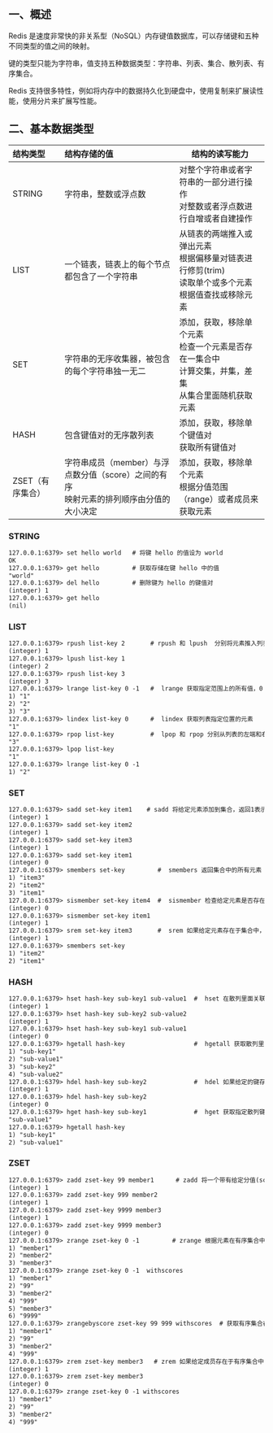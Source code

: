 ## 一、概述

Redis 是速度非常快的非关系型（NoSQL）内存键值数据库，可以存储键和五种不同类型的值之间的映射。

键的类型只能为字符串，值支持五种数据类型：字符串、列表、集合、散列表、有序集合。

Redis 支持很多特性，例如将内存中的数据持久化到硬盘中，使用复制来扩展读性能，使用分片来扩展写性能。

## 二、基本数据类型



| 结构类型         | 结构存储的值                                                 | 结构的读写能力                                               |
| :--------------- | :----------------------------------------------------------- | ------------------------------------------------------------ |
| STRING           | 字符串，整数或浮点数                                         | 对整个字符串或者字符串的一部分进行操作<br />对整数或者浮点数进行自增或者自建操作 |
| LIST             | 一个链表，链表上的每个节点都包含了一个字符串                 | 从链表的两端推入或弹出元素<br />根据偏移量对链表进行修剪(trim)<br />读取单个或多个元素<br />根据值查找或移除元素 |
| SET              | 字符串的无序收集器，被包含的每个字符串独一无二               | 添加，获取，移除单个元素<br />检查一个元素是否存在一集合中<br />计算交集，并集，差集<br />从集合里面随机获取元素 |
| HASH             | 包含键值对的无序散列表                                       | 添加，获取，移除单个键值对<br />获取所有键值对               |
| ZSET（有序集合） | 字符串成员（member）与浮点数分值（score）之间的有序<br />映射元素的排列顺序由分值的大小决定 | 添加，获取，移除单个元素<br />根据分值范围（range）或者成员来获取元素 |



### STRING

```html
127.0.0.1:6379> set hello world   # 将键 hello 的值设为 world
OK
127.0.0.1:6379> get hello         # 获取存储在键 hello 中的值
"world"
127.0.0.1:6379> del hello         # 删除键为 hello 的键值对	
(integer) 1
127.0.0.1:6379> get hello
(nil)
```




### LIST

```html
127.0.0.1:6379> rpush list-key 2       # rpush 和 lpush  分别将元素推入列表的左端和右端，返回当前列表的长度
(integer) 1
127.0.0.1:6379> lpush list-key 1
(integer) 2
127.0.0.1:6379> rpush list-key 3
(integer) 3
127.0.0.1:6379> lrange list-key 0 -1   #  lrange 获取指定范围上的所有值，0 为开始索引， -1 为列表尾部索引
1) "1"
2) "2"
3) "3"
127.0.0.1:6379> lindex list-key 0      #  lindex 获取列表指定位置的元素
"1"
127.0.0.1:6379> rpop list-key          #  lpop 和 rpop 分别从列表的左端和右端弹出元素，返回被弹出的值
"3"
127.0.0.1:6379> lpop list-key
"1"
127.0.0.1:6379> lrange list-key 0 -1
1) "2"
```



### SET


```html
127.0.0.1:6379> sadd set-key item1    # sadd 将给定元素添加到集合，返回1表示成功，返回0表示元素已存在集合中
(integer) 1
127.0.0.1:6379> sadd set-key item2
(integer) 1
127.0.0.1:6379> sadd set-key item3
(integer) 1
127.0.0.1:6379> sadd set-key item1
(integer) 0
127.0.0.1:6379> smembers set-key         #  smembers 返回集合中的所有元素
1) "item3"
2) "item2"
3) "item1"
127.0.0.1:6379> sismember set-key item4  #  sismember 检查给定元素是否存在于集合中
(integer) 0
127.0.0.1:6379> sismember set-key item1
(integer) 1
127.0.0.1:6379> srem set-key item3       #  srem 如果给定元素存在于集合中，那么移除这个元素
(integer) 1
127.0.0.1:6379> smembers set-key
1) "item2"
2) "item1"
```



### HASH


```html
127.0.0.1:6379> hset hash-key sub-key1 sub-value1  #  hset 在散列里面关联给定的键值对
(integer) 1
127.0.0.1:6379> hset hash-key sub-key2 sub-value2
(integer) 1
127.0.0.1:6379> hset hash-key sub-key1 sub-value1
(integer) 0
127.0.0.1:6379> hgetall hash-key                   #  hgetall 获取散列里包含的所有键值对
1) "sub-key1"
2) "sub-value1"
3) "sub-key2"
4) "sub-value2"
127.0.0.1:6379> hdel hash-key sub-key2             #  hdel 如果给定的键存在于散列中，那么移除这个键
(integer) 1
127.0.0.1:6379> hdel hash-key sub-key2
(integer) 0
127.0.0.1:6379> hget hash-key sub-key1             #  hget 获取指定散列键的值
"sub-value1"
127.0.0.1:6379> hgetall hash-key
1) "sub-key1"
2) "sub-value1"
```



### ZSET

```html
127.0.0.1:6379> zadd zset-key 99 member1      # zadd 将一个带有给定分值(score)的成员(member)添加到有序集合
(integer) 1
127.0.0.1:6379> zadd zset-key 999 member2
(integer) 1
127.0.0.1:6379> zadd zset-key 9999 member3
(integer) 1
127.0.0.1:6379> zadd zset-key 9999 member3
(integer) 0 
127.0.0.1:6379> zrange zset-key 0 -1         # zrange 根据元素在有序集合中所处的位置，从中获取多个元素
1) "member1"
2) "member2"
3) "member3"
127.0.0.1:6379> zrange zset-key 0 -1  withscores
1) "member1"
2) "99"
3) "member2"
4) "999"
5) "member3"
6) "9999"
127.0.0.1:6379> zrangebyscore zset-key 99 999 withscores  # 获取有序集合在给定分值范围内的所有元素
1) "member1"
2) "99"
3) "member2"
4) "999"
127.0.0.1:6379> zrem zset-key member3   # zrem 如果给定成员存在于有序集合中，那么移除这个成员
(integer) 1
127.0.0.1:6379> zrem zset-key member3
(integer) 0
127.0.0.1:6379> zrange zset-key 0 -1 withscores
1) "member1"
2) "99"
3) "member2"
4) "999"
```

